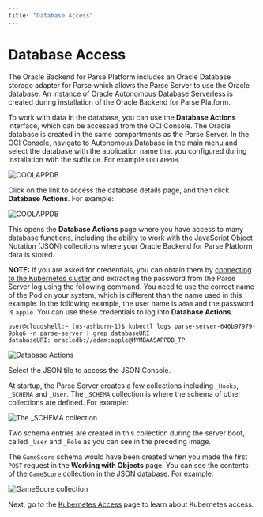 ```yaml
---
title: "Database Access"
---
```


# Database Access

The Oracle Backend for Parse Platform includes an Oracle Database storage adapter for Parse which allows the Parse Server to use the Oracle database.
An instance of Oracle Autonomous Database Serverless is created during installation of the Oracle Backend for Parse Platform.

To work with data in the database, you can use the **Database Actions** interface, which can be accessed from the OCI Console.
The Oracle database is created in the same compartments as the Parse Server. In the OCI Console, navigate to Autonomous Database in the main menu
and select the database with the application name that you configured during installation with the suffix `DB`. For example `COOLAPPDB`.

![COOLAPPDB](../mbaas-coolappdb.png)

Click on the link to access the database details page, and then click **Database Actions**. For example:

![COOLAPPDB](../mbaas-coolappdb-details.png)

This opens the **Database Actions** page where you have access to many database functions, including the ability to
work with the JavaScript Object Notation (JSON) collections where your Oracle Backend for Parse Platform data is stored.

**NOTE:** If you are asked for credentials, you can obtain them by [connecting to the Kubernetes cluster](../cluster-access) and extracting the password
from the Parse Server log using the following command. You need to use the correct name of the Pod on your system, which is different than the name used in this
example. In the following example, the user name is `adam` and the password is `apple`.  You can use these credentials to log into **Database Actions**.

```
user@cloudshell:~ (us-ashburn-1)$ kubectl logs parse-server-646b97979-9pkq6 -n parse-server | grep databaseURI
databaseURI: oracledb://adam:apple@MYMBAASAPPDB_TP
```

![Database Actions](../mbaas-database-actions.png)

Select the JSON tile to access the JSON Console.

At startup, the Parse Server creates a few collections including `_Hooks`, `_SCHEMA` and `_User`.  The `_SCHEMA` collection is where
the schema of other collections are defined. For example:

![The _SCHEMA collection](../mbaas-schema-collection.png)

Two schema entries are created in this collection during the server boot, called `_User` and `_Role` as you can see in the preceding image.

The `GameScore` schema would have been created when you made the first `POST` request in the **Working with Objects** page.
You can see the contents of the `GameScore` collection in the JSON database. For example:

![GameScore collection](../mbaas-gamescore.png)

Next, go to the [Kubernetes Access](../cluster-access/) page to learn about Kubernetes access.
